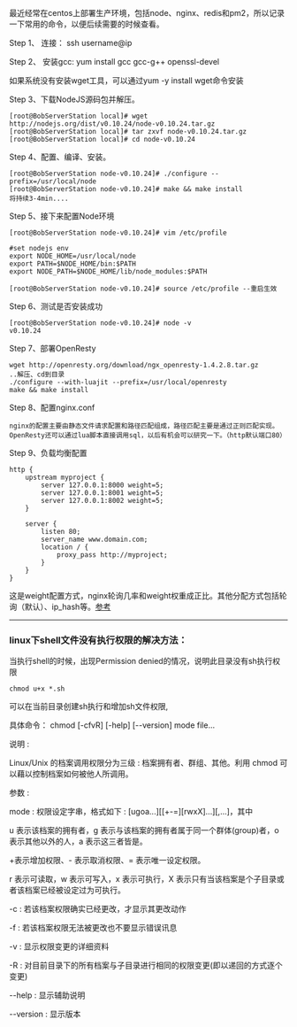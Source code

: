 最近经常在centos上部署生产环境，包括node、nginx、redis和pm2，所以记录一下常用的命令，以便后续需要的时候查看。

Step 1、
连接： ssh username@ip

Step 2、
安装gcc: yum install gcc gcc-g++ openssl-devel

如果系统没有安装wget工具，可以通过yum -y install wget命令安装

Step 3、下载NodeJS源码包并解压。

    [root@BobServerStation local]# wget http://nodejs.org/dist/v0.10.24/node-v0.10.24.tar.gz
	[root@BobServerStation local]# tar zxvf node-v0.10.24.tar.gz
	[root@BobServerStation local]# cd node-v0.10.24

Step 4、配置、编译、安装。

    [root@BobServerStation node-v0.10.24]# ./configure --prefix=/usr/local/node
    [root@BobServerStation node-v0.10.24]# make && make install
    将持续3-4min....

Step 5、接下来配置Node环境

    [root@BobServerStation node-v0.10.24]# vim /etc/profile

    #set nodejs env
    export NODE_HOME=/usr/local/node
    export PATH=$NODE_HOME/bin:$PATH
    export NODE_PATH=$NODE_HOME/lib/node_modules:$PATH

    [root@BobServerStation node-v0.10.24]# source /etc/profile --重启生效

Step 6、测试是否安装成功

    [root@BobServerStation node-v0.10.24]# node -v
    v0.10.24
    
Step 7、部署OpenResty

	wget http://openresty.org/download/ngx_openresty-1.4.2.8.tar.gz
	..解压、cd到目录
	./configure --with-luajit --prefix=/usr/local/openresty
	make && make install
	
Step 8、配置nginx.conf

	nginx的配置主要由静态文件请求配置和路径匹配组成，路径匹配主要是通过正则匹配实现。OpenResty还可以通过lua脚本直接调用sql，以后有机会可以研究一下。（http默认端口80）
	
Step 9、负载均衡配置

	http {
  		upstream myproject {
    		server 127.0.0.1:8000 weight=5;
    		server 127.0.0.1:8001 weight=5;
    		server 127.0.0.1:8002 weight=5;
  		}
 
  		server {
    		listen 80;
    		server_name www.domain.com;
    		location / {
      			proxy_pass http://myproject;
    		}
  		}
	}
这是weight配置方式，nginx轮询几率和weight权重成正比。其他分配方式包括轮询（默认）、ip_hash等。[参考](http://lihuipeng007.blog.163.com/blog/static/12108438820108206101535/)

---

### linux下shell文件没有执行权限的解决方法：
当执行shell的时候，出现Permission denied的情况，说明此目录没有sh执行权限

	chmod u+x *.sh
	
可以在当前目录创建sh执行和增加sh文件权限,

具体命令：
chmod [-cfvR] [-help] [--version] mode file...

说明 : 

Linux/Unix 的档案调用权限分为三级 : 档案拥有者、群组、其他。利用 chmod 可以藉以控制档案如何被他人所调用。 

参数 : 

mode : 权限设定字串，格式如下 : [ugoa...][[+-=][rwxX]...][,...]，其中 

u 表示该档案的拥有者，g 表示与该档案的拥有者属于同一个群体(group)者，o 表示其他以外的人，a 表示这三者皆是。 

+表示增加权限、- 表示取消权限、= 表示唯一设定权限。 

r 表示可读取，w 表示可写入，x 表示可执行，X 表示只有当该档案是个子目录或者该档案已经被设定过为可执行。 

-c : 若该档案权限确实已经更改，才显示其更改动作 

-f : 若该档案权限无法被更改也不要显示错误讯息 


-v : 显示权限变更的详细资料 

-R : 对目前目录下的所有档案与子目录进行相同的权限变更(即以递回的方式逐个变更) 

--help : 显示辅助说明 

--version : 显示版本 

